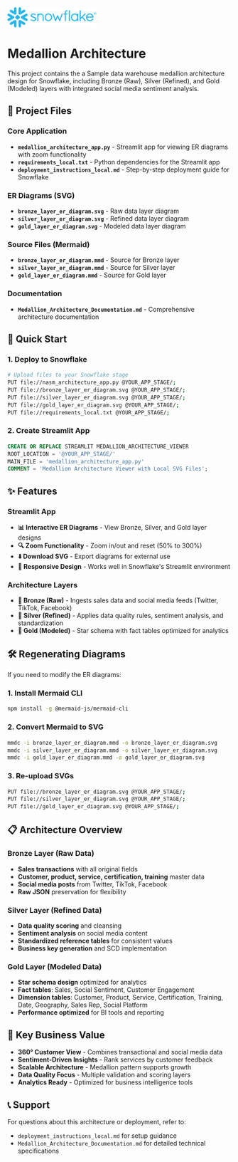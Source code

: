 <img src="Snowflake_Logo.svg" width="200">

# Medallion Architecture

This project contains the a Sample data warehouse medallion architecture design for Snowflake, including Bronze (Raw), Silver (Refined), and Gold (Modeled) layers with integrated social media sentiment analysis.

## 📁 Project Files

### Core Application
- **`medallion_architecture_app.py`** - Streamlit app for viewing ER diagrams with zoom functionality
- **`requirements_local.txt`** - Python dependencies for the Streamlit app
- **`deployment_instructions_local.md`** - Step-by-step deployment guide for Snowflake

### ER Diagrams (SVG)
- **`bronze_layer_er_diagram.svg`** - Raw data layer diagram
- **`silver_layer_er_diagram.svg`** - Refined data layer diagram  
- **`gold_layer_er_diagram.svg`** - Modeled data layer diagram

### Source Files (Mermaid)
- **`bronze_layer_er_diagram.mmd`** - Source for Bronze layer
- **`silver_layer_er_diagram.mmd`** - Source for Silver layer
- **`gold_layer_er_diagram.mmd`** - Source for Gold layer

### Documentation
- **`Medallion_Architecture_Documentation.md`** - Comprehensive architecture documentation

## 🚀 Quick Start

### 1. Deploy to Snowflake
```bash
# Upload files to your Snowflake stage
PUT file://nasm_architecture_app.py @YOUR_APP_STAGE/;
PUT file://bronze_layer_er_diagram.svg @YOUR_APP_STAGE/;
PUT file://silver_layer_er_diagram.svg @YOUR_APP_STAGE/;
PUT file://gold_layer_er_diagram.svg @YOUR_APP_STAGE/;
PUT file://requirements_local.txt @YOUR_APP_STAGE/;
```

### 2. Create Streamlit App
```sql
CREATE OR REPLACE STREAMLIT MEDALLION_ARCHITECTURE_VIEWER
ROOT_LOCATION = '@YOUR_APP_STAGE/'
MAIN_FILE = 'medallion_architecture_app.py'
COMMENT = 'Medallion Architecture Viewer with Local SVG Files';
```

## ✨ Features

### Streamlit App
- **📊 Interactive ER Diagrams** - View Bronze, Silver, and Gold layer designs
- **🔍 Zoom Functionality** - Zoom in/out and reset (50% to 300%)
- **⬇️ Download SVG** - Export diagrams for external use
- **📱 Responsive Design** - Works well in Snowflake's Streamlit environment

### Architecture Layers
- **🥉 Bronze (Raw)** - Ingests sales data and social media feeds (Twitter, TikTok, Facebook)
- **🥈 Silver (Refined)** - Applies data quality rules, sentiment analysis, and standardization
- **🥇 Gold (Modeled)** - Star schema with fact tables optimized for analytics

## 🛠️ Regenerating Diagrams

If you need to modify the ER diagrams:

### 1. Install Mermaid CLI
```bash
npm install -g @mermaid-js/mermaid-cli
```

### 2. Convert Mermaid to SVG
```bash
mmdc -i bronze_layer_er_diagram.mmd -o bronze_layer_er_diagram.svg
mmdc -i silver_layer_er_diagram.mmd -o silver_layer_er_diagram.svg
mmdc -i gold_layer_er_diagram.mmd -o gold_layer_er_diagram.svg
```

### 3. Re-upload SVGs
```bash
PUT file://bronze_layer_er_diagram.svg @YOUR_APP_STAGE/;
PUT file://silver_layer_er_diagram.svg @YOUR_APP_STAGE/;
PUT file://gold_layer_er_diagram.svg @YOUR_APP_STAGE/;
```

## 📋 Architecture Overview

### Bronze Layer (Raw Data)
- **Sales transactions** with all original fields
- **Customer, product, service, certification, training** master data
- **Social media posts** from Twitter, TikTok, Facebook
- **Raw JSON** preservation for flexibility

### Silver Layer (Refined Data)
- **Data quality scoring** and cleansing
- **Sentiment analysis** on social media content
- **Standardized reference tables** for consistent values
- **Business key generation** and SCD implementation

### Gold Layer (Modeled Data)
- **Star schema design** optimized for analytics
- **Fact tables**: Sales, Social Sentiment, Customer Engagement
- **Dimension tables**: Customer, Product, Service, Certification, Training, Date, Geography, Sales Rep, Social Platform
- **Performance optimized** for BI tools and reporting

## 🎯 Key Business Value

- **360° Customer View** - Combines transactional and social media data
- **Sentiment-Driven Insights** - Rank services by customer feedback
- **Scalable Architecture** - Medallion pattern supports growth
- **Data Quality Focus** - Multiple validation and scoring layers
- **Analytics Ready** - Optimized for business intelligence tools

## 📞 Support

For questions about this architecture or deployment, refer to:
- `deployment_instructions_local.md` for setup guidance
- `Medallion_Architecture_Documentation.md` for detailed technical specifications 
